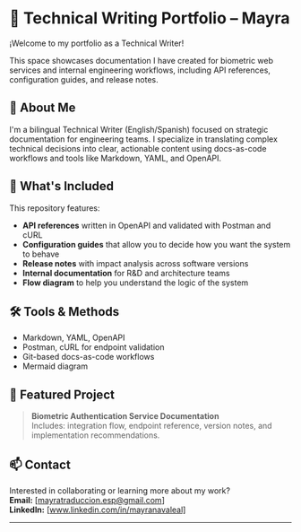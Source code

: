 # 📘 Technical Writing Portfolio – Mayra

¡Welcome to my portfolio as a Technical Writer!

This space showcases documentation I have created for biometric web services and internal engineering workflows, including API references, configuration guides, and release notes.

## 🧠 About Me

I'm a bilingual Technical Writer (English/Spanish) focused on strategic documentation for engineering teams. I specialize in translating complex technical decisions into clear, actionable content using docs-as-code workflows and tools like Markdown, YAML, and OpenAPI.

## 📂 What's Included

This repository features:

- **API references** written in OpenAPI and validated with Postman and cURL
- **Configuration guides** that allow you to decide how you want the system to behave  
- **Release notes** with impact analysis across software versions  
- **Internal documentation** for R&D and architecture teams
- **Flow diagram** to help you understand the logic of the system

## 🛠️ Tools & Methods

- Markdown, YAML, OpenAPI  
- Postman, cURL for endpoint validation  
- Git-based docs-as-code workflows
- Mermaid diagram

## 📌 Featured Project

> **Biometric Authentication Service Documentation**  
> Includes: integration flow, endpoint reference, version notes, and implementation recommendations.

## 📫 Contact

Interested in collaborating or learning more about my work?  
**Email:** [mayratraduccion.esp@gmail.com]  
**LinkedIn:** [www.linkedin.com/in/mayranavaleal]

---
